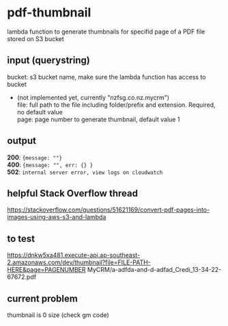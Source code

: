 # pdf-thumbnail #
lambda function to generate thumbnails for specifid page of a PDF file stored on S3 bucket

## input (querystring) ##
bucket: s3 bucket name, make sure the lambda function has access to bucket  
 - (not implemented yet, currently "nzfsg.co.nz.mycrm")  
file: full path to the file including folder/prefix and extension. Required, no default value  
page: page number to generate thumbnail, default value 1

## output ##
**200**: `{message: ""}`  
**400**: `{message: "", err: {} }`  
**502**: `internal server error, view logs on cloudwatch`

## helpful Stack Overflow thread ##
https://stackoverflow.com/questions/51621169/convert-pdf-pages-into-images-using-aws-s3-and-lambda

## to test ##
https://dnkw5xa481.execute-api.ap-southeast-2.amazonaws.com/dev/thumbnail?file=FILE-PATH-HERE&page=PAGENUMBER
MyCRM/a-adfda-and-d-adfad_Credi_13-34-22-67672.pdf

## current problem ##
thumbnail is 0 size (check gm code)
